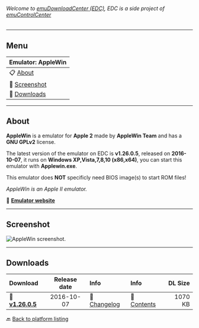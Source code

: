 ###### Welcome to [emuDownloadCenter (EDC)](https://github.com/PhoenixInteractiveNL/emuDownloadCenter/wiki/), EDC is a side project of [emuControlCenter](https://github.com/PhoenixInteractiveNL/emuControlCenter/wiki/)
***
## Menu
| **Emulator: AppleWin** |
|:---------|
| :clipboard: [About](#about) |
| :sunrise: [Screenshot](#screenshot) |
| :floppy_disk: [Downloads](#downloads) |
***
## About
**AppleWin** is a emulator for **Apple 2** made by **AppleWin Team** and has a **GNU GPLv2** license.

The latest version of the emulator on EDC is **v1.26.0.5**, released on **2016-10-07**, it runs on **Windows XP,Vista,7,8,10 (x86,x64)**, you can start this emulator with **Applewin.exe**.

This emulator does **NOT** specificly need BIOS image(s) to start ROM files!

_AppleWin is an Apple II emulator._

:link: [**Emulator website**](http://github.com/AppleWin/AppleWin)
***
## Screenshot
![](https://raw.githubusercontent.com/PhoenixInteractiveNL/emuDownloadCenter/master/hooks/applewin/screen.jpg "AppleWin screenshot.")
***
## Downloads
| Download | Release date  | Info       | Info       | DL Size    |
|:---------|:-------------:|:-----------|:-----------|-----------:|
| :floppy_disk: [**v1.26.0.5**](https://github.com/PhoenixInteractiveNL/edc-repo0002/raw/master/applewin/1.26.0.5.7z) | 2016-10-07 | :page_facing_up: [Changelog](https://github.com/PhoenixInteractiveNL/edc-repo0002/blob/master/applewin/1.26.0.5_changelog.txt) | :mag_right: [Contents](https://github.com/PhoenixInteractiveNL/edc-repo0002/blob/master/applewin/1.26.0.5_contents.txt) | 1070 KB |

:back: [Back to platform listing](https://github.com/PhoenixInteractiveNL/emuDownloadCenter/wiki/EDC-Platform-List)
